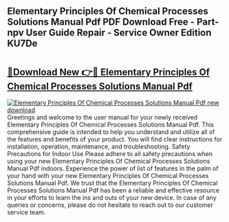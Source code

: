## Elementary Principles Of Chemical Processes Solutions Manual Pdf PDF Download Free - Part-npv User Guide Repair - Service Owner Edition KU7De

# <h2><a href="http://bc7569.oget.top/?id=Elementary+Principles+Of+Chemical+Processes+Solutions+Manual+Pdf">🔗Download New 👉🔴 Elementary Principles Of Chemical Processes Solutions Manual Pdf</a></h2>

[![Elementary Principles Of Chemical Processes Solutions Manual Pdf new download](https://i.imgur.com/5g1atiW.png)](http://bc7569.oget.top/?id=Elementary+Principles+Of+Chemical+Processes+Solutions+Manual+Pdf)
Greetings and welcome to the user manual for your newly received Elementary Principles Of Chemical Processes Solutions Manual Pdf. This comprehensive guide is intended to help you understand and utilize all of the features and benefits of your product. You will find clear instructions for installation, operation, maintenance, and troubleshooting. Safety Precautions for Indoor Use Please adhere to all safety precautions when using your new Elementary Principles Of Chemical Processes Solutions Manual Pdf indoors. Experience the power of list of features in the palm of your hand with your new Elementary Principles Of Chemical Processes Solutions Manual Pdf. We trust that the Elementary Principles Of Chemical Processes Solutions Manual Pdf has been a reliable and effective resource in your efforts to learn the ins and outs of your new device. In case of any queries or concerns, please do not hesitate to reach out to our customer service team.
